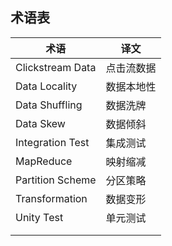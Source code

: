 ## 术语表

| 术语             | 译文       |
| ---------------- | --------   |
| Clickstream Data | 点击流数据 |
| Data Locality    | 数据本地性 |
| Data Shuffling   | 数据洗牌   |
| Data Skew        | 数据倾斜   |
| Integration Test | 集成测试   |
| MapReduce        | 映射缩减   |
| Partition Scheme | 分区策略   |
| Transformation   | 数据变形   |
| Unity Test       | 单元测试   |
|                  |            |
|                  |            |

